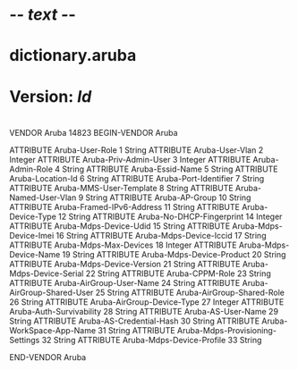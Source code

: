# -*- text -*-
# dictionary.aruba
#
# Version:	$Id$
#
#
VENDOR	Aruba	14823
BEGIN-VENDOR	Aruba

ATTRIBUTE	Aruba-User-Role				1	String
ATTRIBUTE	Aruba-User-Vlan				2	Integer	
ATTRIBUTE	Aruba-Priv-Admin-User			3	Integer
ATTRIBUTE	Aruba-Admin-Role			4	String
ATTRIBUTE	Aruba-Essid-Name			5	String
ATTRIBUTE	Aruba-Location-Id			6	String
ATTRIBUTE	Aruba-Port-Identifier			7	String
ATTRIBUTE	Aruba-MMS-User-Template			8	String
ATTRIBUTE	Aruba-Named-User-Vlan			9	String
ATTRIBUTE	Aruba-AP-Group				10	String
ATTRIBUTE	Aruba-Framed-IPv6-Address		11	String
ATTRIBUTE	Aruba-Device-Type			12	String
ATTRIBUTE	Aruba-No-DHCP-Fingerprint		14	Integer
ATTRIBUTE	Aruba-Mdps-Device-Udid			15	String
ATTRIBUTE	Aruba-Mdps-Device-Imei			16	String
ATTRIBUTE	Aruba-Mdps-Device-Iccid			17	String
ATTRIBUTE	Aruba-Mdps-Max-Devices			18	Integer
ATTRIBUTE	Aruba-Mdps-Device-Name			19	String
ATTRIBUTE	Aruba-Mdps-Device-Product		20	String
ATTRIBUTE	Aruba-Mdps-Device-Version		21	String
ATTRIBUTE	Aruba-Mdps-Device-Serial		22	String
ATTRIBUTE	Aruba-CPPM-Role				23	String
ATTRIBUTE	Aruba-AirGroup-User-Name		24	String
ATTRIBUTE	Aruba-AirGroup-Shared-User		25	String
ATTRIBUTE	Aruba-AirGroup-Shared-Role		26	String
ATTRIBUTE	Aruba-AirGroup-Device-Type		27	Integer
ATTRIBUTE	Aruba-Auth-Survivability		28	String
ATTRIBUTE	Aruba-AS-User-Name			29	String
ATTRIBUTE	Aruba-AS-Credential-Hash		30	String
ATTRIBUTE	Aruba-WorkSpace-App-Name		31	String
ATTRIBUTE	Aruba-Mdps-Provisioning-Settings	32	String
ATTRIBUTE	Aruba-Mdps-Device-Profile		33	String


END-VENDOR Aruba
